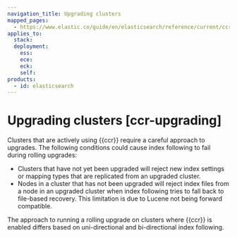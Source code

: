 ```yaml
---
navigation_title: Upgrading clusters
mapped_pages:
  - https://www.elastic.co/guide/en/elasticsearch/reference/current/ccr-upgrading.html
applies_to:
  stack:
  deployment:
    ess:
    ece:
    eck:
    self:
products:
  - id: elasticsearch
---
```




# Upgrading clusters [ccr-upgrading]


Clusters that are actively using {{ccr}} require a careful approach to upgrades. The following conditions could cause index following to fail during rolling upgrades:

* Clusters that have not yet been upgraded will reject new index settings or mapping types that are replicated from an upgraded cluster.
* Nodes in a cluster that has not been upgraded will reject index files from a node in an upgraded cluster when index following tries to fall back to file-based recovery. This limitation is due to Lucene not being forward compatible.

The approach to running a rolling upgrade on clusters where {{ccr}} is enabled differs based on uni-directional and bi-directional index following.



